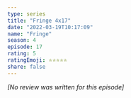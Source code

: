 ```yaml
---
type: series
title: "Fringe 4x17"
date: "2022-03-19T10:17:09"
name: "Fringe"
season: 4
episode: 17
rating: 5
ratingEmoji: ⭐️⭐️⭐️⭐️⭐️
share: false
---
```


*[No review was written for this episode]*
